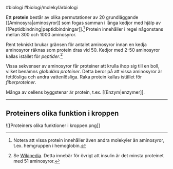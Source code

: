 #biologi #biologi/molekylärbiologi

Ett **protein** består av olika permutationer av 20 grundläggande [[Aminosyra|aminosyror]] som fogas samman i långa kedjor med hjälp av [[Peptidbindning|peptidbindningar]].[^1] Protein innehåller i regel någonstans mellan 300 och 1000 aminosyror.

Rent tekniskt brukar gränsen för antalet aminosyror innan en kedja aminosyror räknas som protein dras vid 50. Kedjor med 2-50 aminosyror kallas istället för *peptider*.[^2]

Vissa sekvenser av aminosyror får proteiner att krulla ihop sig till en boll, vilket benämns *globulära proteiner*. Detta beror på att vissa aminosyror är fettlösliga och andra vattenlösliga. Raka protein kallas istället för *fiberproteiner*.

Många av cellens byggstenar är protein, t.ex. [[Enzym|enzymer]].

[^1]: Notera att vissa protein innehåller även andra molekyler än aminosyror, t.ex. hemgruppen i hemoglobin.
[^2]: Se [Wikipedia](https://sv.wikipedia.org/wiki/Peptid). Detta innebär för övrigt att insulin är det minsta proteinet med 51 aminosyror.

---

## Proteiners olika funktion i kroppen

![[Proteiners olika funktioner i kroppen.png]]
